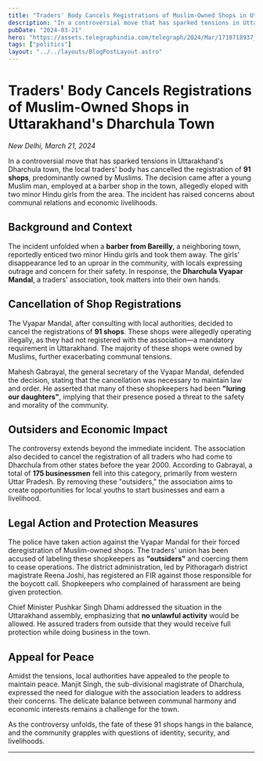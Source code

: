 ```yaml
---
title: "Traders' Body Cancels Registrations of Muslim-Owned Shops in Uttarakhand's Dharchula Town"
description: "In a controversial move that has sparked tensions in Uttarakhand's Dharchula town, the local traders' body has cancelled the registration of 91 shops, predominantly owned by Muslims."
pubDate: "2024-03-21"
hero: "https://assets.telegraphindia.com/telegraph/2024/Mar/1710718937_dhumalfinal.jpg"
tags: ["politics"]
layout: "../../layouts/BlogPostLayout.astro"
---
```

# **Traders' Body Cancels Registrations of Muslim-Owned Shops in Uttarakhand's Dharchula Town**

*New Delhi, March 21, 2024*

In a controversial move that has sparked tensions in Uttarakhand's Dharchula town, the local traders' body has cancelled the registration of **91 shops**, predominantly owned by Muslims. The decision came after a young Muslim man, employed at a barber shop in the town, allegedly eloped with two minor Hindu girls from the area. The incident has raised concerns about communal relations and economic livelihoods.

## **Background and Context**

The incident unfolded when a **barber from Bareilly**, a neighboring town, reportedly enticed two minor Hindu girls and took them away. The girls' disappearance led to an uproar in the community, with locals expressing outrage and concern for their safety. In response, the **Dharchula Vyapar Mandal**, a traders' association, took matters into their own hands.

## **Cancellation of Shop Registrations**

The Vyapar Mandal, after consulting with local authorities, decided to cancel the registrations of **91 shops**. These shops were allegedly operating illegally, as they had not registered with the association—a mandatory requirement in Uttarakhand. The majority of these shops were owned by Muslims, further exacerbating communal tensions.

Mahesh Gabrayal, the general secretary of the Vyapar Mandal, defended the decision, stating that the cancellation was necessary to maintain law and order. He asserted that many of these shopkeepers had been **"luring our daughters"**, implying that their presence posed a threat to the safety and morality of the community.

## **Outsiders and Economic Impact**

The controversy extends beyond the immediate incident. The association also decided to cancel the registration of all traders who had come to Dharchula from other states before the year 2000. According to Gabrayal, a total of **175 businessmen** fell into this category, primarily from western Uttar Pradesh. By removing these "outsiders," the association aims to create opportunities for local youths to start businesses and earn a livelihood.

## **Legal Action and Protection Measures**

The police have taken action against the Vyapar Mandal for their forced deregistration of Muslim-owned shops. The traders' union has been accused of labeling these shopkeepers as **"outsiders"** and coercing them to cease operations. The district administration, led by Pithoragarh district magistrate Reena Joshi, has registered an FIR against those responsible for the boycott call. Shopkeepers who complained of harassment are being given protection.

Chief Minister Pushkar Singh Dhami addressed the situation in the Uttarakhand assembly, emphasizing that **no unlawful activity** would be allowed. He assured traders from outside that they would receive full protection while doing business in the town.

## **Appeal for Peace**

Amidst the tensions, local authorities have appealed to the people to maintain peace. Manjit Singh, the sub-divisional magistrate of Dharchula, expressed the need for dialogue with the association leaders to address their concerns. The delicate balance between communal harmony and economic interests remains a challenge for the town.

As the controversy unfolds, the fate of these 91 shops hangs in the balance, and the community grapples with questions of identity, security, and livelihoods.

---